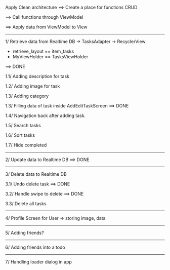 Apply Clean architecture 
==> Create a place for functions CRUD

==> Call functions through ViewModel

==> Apply data from ViewModel to View

-------------------------------

1/ Retrieve data from Realtime DB -> TasksAdapter -> RecyclerView

- retrieve_layout == item_tasks
- MyViewHolder == TasksViewHolder

==> DONE

1.1/ Adding description for task

1.2/ Adding image for task

1.3/ Adding category

1.3/ Filling data of task inside AddEditTaskScreen
==> DONE

1.4/ Navigation back after adding task.

1.5/ Search tasks

1.6/ Sort tasks

1.7/ Hide completed

-------------------------------

2/ Update data to Realtime DB
==> DONE


-------------------------------


3/ Delete data to Realtime DB

3.1/ Undo delete task
==> DONE

3.2/ Handle swipe to delete
==> DONE

3.3/ Delete all tasks

-------------------------------

4/ Profile Screen for User => storing image, data

-------------------------------

5/ Adding friends?

-------------------------------

6/ Adding friends into a todo

-------------------------------

7/ Handling loader dialog in app